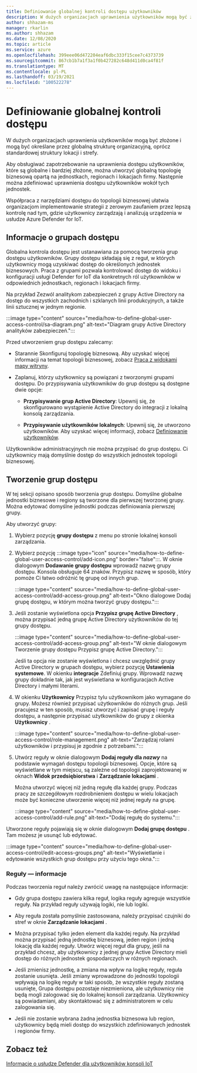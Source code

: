 ```yaml
---
title: Definiowanie globalnej kontroli dostępu użytkowników
description: W dużych organizacjach uprawnienia użytkowników mogą być złożone i mogą być określane przez globalną strukturę organizacyjną, oprócz standardowej struktury lokacji i strefy.
author: shhazam-ms
manager: rkarlin
ms.author: shhazam
ms.date: 12/08/2020
ms.topic: article
ms.service: azure
ms.openlocfilehash: 399eee06d472204eaf6dbc333f15cee7c4373739
ms.sourcegitcommit: 867cb1b7a1f3a1f0b427282c648d411d0ca4f81f
ms.translationtype: MT
ms.contentlocale: pl-PL
ms.lasthandoff: 03/19/2021
ms.locfileid: "100522278"
---
```

# <a name="define-global-access-control"></a>Definiowanie globalnej kontroli dostępu

W dużych organizacjach uprawnienia użytkowników mogą być złożone i mogą być określane przez globalną strukturę organizacyjną, oprócz standardowej struktury lokacji i strefy.

Aby obsługiwać zapotrzebowanie na uprawnienia dostępu użytkowników, które są globalne i bardziej złożone, można utworzyć globalną topologię biznesową opartą na jednostkach, regionach i lokacjach firmy. Następnie można zdefiniować uprawnienia dostępu użytkowników wokół tych jednostek.

Współpraca z narzędziami dostępu do topologii biznesowej ułatwia organizacjom implementowanie strategii z zerowym zaufaniem przez lepszą kontrolę nad tym, gdzie użytkownicy zarządzają i analizują urządzenia w usłudze Azure Defender for IoT.

## <a name="about-access-groups"></a>Informacje o grupach dostępu

Globalna kontrola dostępu jest ustanawiana za pomocą tworzenia grup dostępu użytkowników. Grupy dostępu składają się z reguł, w których użytkownicy mogą uzyskiwać dostęp do określonych jednostek biznesowych. Praca z grupami pozwala kontrolować dostęp do widoku i konfiguracji usługi Defender for IoT dla konkretnych ról użytkowników w odpowiednich jednostkach, regionach i lokacjach firmy.

Na przykład Zezwól analitykom zabezpieczeń z grupy Active Directory na dostęp do wszystkich zachodnich i szklanych linii produkcyjnych, a także linii sztucznej w jednym regionie.

:::image type="content" source="media/how-to-define-global-user-access-control/sa-diagram.png" alt-text="Diagram grupy Active Directory analityków zabezpieczeń.":::

Przed utworzeniem grup dostępu zalecamy:

- Starannie Skonfiguruj topologię biznesową. Aby uzyskać więcej informacji na temat topologii biznesowej, zobacz [Praca z widokami mapy witryny](how-to-gain-insight-into-global-regional-and-local-threats.md#work-with-site-map-views).

- Zaplanuj, którzy użytkownicy są powiązani z tworzonymi grupami dostępu. Do przypisywania użytkowników do grup dostępu są dostępne dwie opcje:

  - **Przypisywanie grup Active Directory**: Upewnij się, że skonfigurowano wystąpienie Active Directory do integracji z lokalną konsolą zarządzania.
  
  - **Przypisywanie użytkowników lokalnych**: Upewnij się, że utworzono użytkowników. Aby uzyskać więcej informacji, zobacz [Definiowanie użytkowników](how-to-create-and-manage-users.md#define-users).

Użytkowników administracyjnych nie można przypisać do grup dostępu. Ci użytkownicy mają domyślnie dostęp do wszystkich jednostek topologii biznesowej.

## <a name="create-access-groups"></a>Tworzenie grup dostępu

W tej sekcji opisano sposób tworzenia grup dostępu. Domyślne globalne jednostki biznesowe i regiony są tworzone dla pierwszej tworzonej grupy. Można edytować domyślne jednostki podczas definiowania pierwszej grupy.

Aby utworzyć grupy:

1. Wybierz pozycję **grupy dostępu** z menu po stronie lokalnej konsoli zarządzania.

2. Wybierz pozycję :::image type="icon" source="media/how-to-define-global-user-access-control/add-icon.png" border="false":::. W oknie dialogowym **Dodawanie grupy dostępu** wprowadź nazwę grupy dostępu. Konsola obsługuje 64 znaków. Przypisz nazwę w sposób, który pomoże Ci łatwo odróżnić tę grupę od innych grup.

   :::image type="content" source="media/how-to-define-global-user-access-control/add-access-group.png" alt-text="Okno dialogowe Dodaj grupę dostępu, w którym można tworzyć grupy dostępu.":::

3. Jeśli zostanie wyświetlona opcja **Przypisz grupę Active Directory** , można przypisać jedną grupę Active Directory użytkowników do tej grupy dostępu.

   :::image type="content" source="media/how-to-define-global-user-access-control/add-access-group.png" alt-text="W oknie dialogowym Tworzenie grupy dostępu Przypisz grupę Active Directory.":::

   Jeśli ta opcja nie zostanie wyświetlona i chcesz uwzględnić grupy Active Directory w grupach dostępu, wybierz pozycję **Ustawienia systemowe**. W okienku **integracje** Zdefiniuj grupy. Wprowadź nazwę grupy dokładnie tak, jak jest wyświetlana w konfiguracjach Active Directory i małymi literami.

5. W okienku **Użytkownicy** Przypisz tylu użytkownikom jako wymagane do grupy. Możesz również przypisać użytkowników do różnych grup. Jeśli pracujesz w ten sposób, musisz utworzyć i zapisać grupę i reguły dostępu, a następnie przypisać użytkowników do grupy z okienka **Użytkownicy** .

   :::image type="content" source="media/how-to-define-global-user-access-control/role-management.png" alt-text="Zarządzaj rolami użytkowników i przypisuj je zgodnie z potrzebami.":::

6. Utwórz reguły w oknie dialogowym **Dodaj reguły dla *nazwy*** na podstawie wymagań dostępu topologii biznesowej. Opcje, które są wyświetlane w tym miejscu, są zależne od topologii zaprojektowanej w oknach **Widok przedsiębiorstwa** i **Zarządzanie lokacjami** . 

   Można utworzyć więcej niż jedną regułę dla każdej grupy. Podczas pracy ze szczegółowym rozdrobnieniem dostępu w wielu lokacjach może być konieczne utworzenie więcej niż jednej reguły na grupę. 

   :::image type="content" source="media/how-to-define-global-user-access-control/add-rule.png" alt-text="Dodaj regułę do systemu.":::

Utworzone reguły pojawiają się w oknie dialogowym **Dodaj grupę dostępu** . Tam możesz je usunąć lub edytować.

:::image type="content" source="media/how-to-define-global-user-access-control/edit-access-groups.png" alt-text="Wyświetlanie i edytowanie wszystkich grup dostępu przy użyciu tego okna.":::

### <a name="about-rules"></a>Reguły — informacje

Podczas tworzenia reguł należy zwrócić uwagę na następujące informacje:

- Gdy grupa dostępu zawiera kilka reguł, logika reguły agreguje wszystkie reguły. Na przykład reguły używają logiki, nie lub logiki.

- Aby reguła została pomyślnie zastosowana, należy przypisać czujniki do stref w oknie **Zarządzanie lokacjami** .

- Można przypisać tylko jeden element dla każdej reguły. Na przykład można przypisać jedną jednostkę biznesową, jeden region i jedną lokację dla każdej reguły. Utwórz więcej reguł dla grupy, jeśli na przykład chcesz, aby użytkownicy z jednej grupy Active Directory mieli dostęp do różnych jednostek gospodarczych w różnych regionach.

- Jeśli zmienisz jednostkę, a zmiana ma wpływ na logikę reguły, reguła zostanie usunięta. Jeśli zmiany wprowadzone do jednostki topologii wpływają na logikę reguły w taki sposób, że wszystkie reguły zostaną usunięte, Grupa dostępu pozostaje niezmieniona, ale użytkownicy nie będą mogli zalogować się do lokalnej konsoli zarządzania. Użytkownicy są powiadamiani, aby skontaktować się z administratorem w celu zalogowania się.

- Jeśli nie zostanie wybrana żadna jednostka biznesowa lub region, użytkownicy będą mieli dostęp do wszystkich zdefiniowanych jednostek i regionów firmy.

## <a name="see-also"></a>Zobacz też

[Informacje o usłudze Defender dla użytkowników konsoli IoT](how-to-create-and-manage-users.md)
